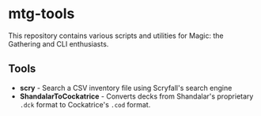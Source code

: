 # mtg-tools

This repository contains various scripts and utilities for Magic: the Gathering and CLI enthusiasts.

## Tools

* **scry** - Search a CSV inventory file using Scryfall's search engine
* **ShandalarToCockatrice** - Converts decks from Shandalar's proprietary `.dck` format to Cockatrice's `.cod` format.
